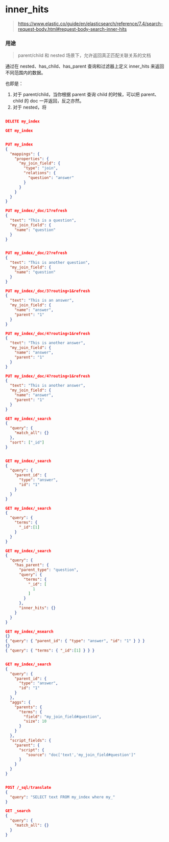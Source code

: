 # inner_hits

> https://www.elastic.co/guide/en/elasticsearch/reference/7.4/search-request-body.html#request-body-search-inner-hits

### 用途

> parent/child 和 nested 场景下，允许返回真正匹配关联关系的文档

通过在 nested、has_child、has_parent 查询和过滤器上定义 inner_hits 来返回不同范围内的数据。

也即是：

1. 对于 parent/child，当你根据 parent 查询 child 的时候，可以把 parent、child 的 doc 一并返回，反之亦然。
2. 对于 nested，将


```json

DELETE my_index

GET my_index


PUT my_index
{
  "mappings": {
    "properties": {
      "my_join_field": { 
        "type": "join",
        "relations": {
          "question": "answer" 
        }
      }
    }
  }
}

PUT my_index/_doc/1?refresh
{
  "text": "This is a question",
  "my_join_field": {
    "name": "question" 
  }
}


PUT my_index/_doc/2?refresh
{
  "text": "This is another question",
  "my_join_field": {
    "name": "question"
  }
}

PUT my_index/_doc/3?routing=1&refresh
{
  "text": "This is an answer",
  "my_join_field": {
    "name": "answer", 
    "parent": "1" 
  }
}

PUT my_index/_doc/4?routing=1&refresh
{
  "text": "This is another answer",
  "my_join_field": {
    "name": "answer",
    "parent": "1"
  }
}

PUT my_index/_doc/4?routing=1&refresh
{
  "text": "This is another answer",
  "my_join_field": {
    "name": "answer",
    "parent": "1"
  }
}

GET my_index/_search
{
  "query": {
    "match_all": {}
  },
  "sort": ["_id"]
}


GET my_index/_search
{
  "query": {
    "parent_id": { 
      "type": "answer",
      "id": "1"
    }
  }
}

GET my_index/_search
{
  "query": {
    "terms": {
      "_id":[1]
    }
  }
}

GET my_index/_search
{
  "query": {
    "has_parent": {
      "parent_type": "question",
      "query": {
        "terms": {
          "_id": [
            1
          ]
        }
      },
      "inner_hits": {}
    }
  }
}

GET my_index/_msearch
{}
{ "query": { "parent_id": { "type": "answer", "id": "1" } } }
{}
{ "query": { "terms": { "_id":[1] } } }


GET my_index/_search
{
  "query": {
    "parent_id": { 
      "type": "answer",
      "id": "1"
    }
  },
  "aggs": {
    "parents": {
      "terms": {
        "field": "my_join_field#question", 
        "size": 10
      }
    }
  },
  "script_fields": {
    "parent": {
      "script": {
         "source": "doc['text','my_join_field#question']" 
      }
    }
  }
}


POST /_sql/translate
{
  "query": "SELECT text FROM my_index where my_"
}

GET _search
{
  "query": {
    "match_all": {}
  }
}
```